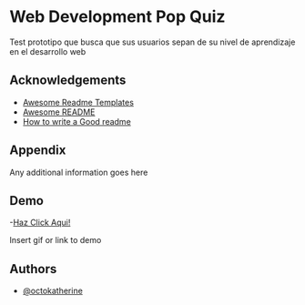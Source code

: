 # Web Development Pop Quiz

Test prototipo que busca que sus usuarios sepan de su nivel de aprendizaje en el desarrollo web

## Acknowledgements

- [Awesome Readme Templates](https://awesomeopensource.com/project/elangosundar/awesome-README-templates)
- [Awesome README](https://github.com/matiassingers/awesome-readme)
- [How to write a Good readme](https://bulldogjob.com/news/449-how-to-write-a-good-readme-for-your-github-project)

## Appendix

Any additional information goes here

## Demo

-[Haz Click Aqui!](https://djonguitud.github.io/survey-webdev/)

Insert gif or link to demo

## Authors

- [@octokatherine](https://www.github.com/octokatherine)
